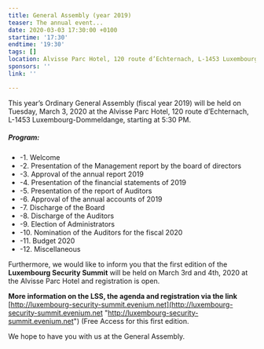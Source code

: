 ```yaml
---
title: General Assembly (year 2019)
teaser: The annual event...
date: 2020-03-03 17:30:00 +0100
startime: '17:30'
endtime: '19:30'
tags: []
location: Alvisse Parc Hotel, 120 route d’Echternach, L-1453 Luxembourg-Dommeldange
sponsors: ''
link: ''

---
```

This year’s Ordinary General Assembly (fiscal year 2019) will be held on Tuesday, March 3, 2020 at the Alvisse Parc Hotel, 120 route d’Echternach, L-1453 Luxembourg-Dommeldange, starting at 5:30 PM.

##### Program:

* -1.	Welcome  
* -2.	Presentation of the Management report by the board of directors 
* -3.	Approval of the annual report 2019 
* -4.	Presentation of the financial statements of 2019
* -5.	Presentation of the report of Auditors 
* -6.	Approval of the annual accounts of 2019 
* -7.	Discharge of the Board 
* -8.	Discharge of the Auditors 
* -9.	Election of Administrators 
* -10.	Nomination of the Auditors for the fiscal 2020 
* -11.	Budget 2020 
* -12.	Miscellaneous  

Furthermore, we would like to inform you that the first edition of the **Luxembourg Security Summit** will be held on March 3rd and 4th, 2020 at the Alvisse Parc Hotel and registration is open. 

**More information on the LSS, the agenda and registration via the link** [http://luxembourg-security-summit.evenium.net](http://luxembourg-security-summit.evenium.net "http://luxembourg-security-summit.evenium.net") (Free Access for this first edition.

We hope to have you with us at the General Assembly.